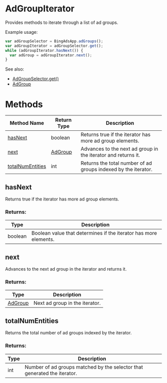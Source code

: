 # AdGroupIterator
Provides methods to iterate through a list of ad groups.

Example usage:
```javascript
var adGroupSelector = BingAdsApp.adGroups();
var adGroupIterator = adGroupSelector.get();
while (adGroupIterator.hasNext()) {
  var adGroup = adGroupIterator.next();
}
```

See also:
- [AdGroupSelector.get()](./AdGroupSelector#get)
- [AdGroup](./AdGroup)

# Methods
|Method Name|Return Type|Description|
|-|-|-
[hasNext](#hasnext)|boolean|Returns true if the iterator has more ad group elements.
[next](#next)|[AdGroup](./AdGroup)|Advances to the next ad group in the iterator and returns it.<br />
[totalNumEntities](#totalnumentities)|int|Returns the total number of ad groups indexed by the iterator.

## <a name="hasnext"></a>hasNext
Returns true if the iterator has more ad group elements.
### Returns:
|Type|Description|
|-|-
boolean|Boolean value that determines if the iterator has more elements.

## <a name="next"></a>next
Advances to the next ad group in the iterator and returns it.

### Returns:
|Type|Description|
|-|-
[AdGroup](./AdGroup)|Next ad group in the iterator.

## <a name="totalnumentities"></a>totalNumEntities
Returns the total number of ad groups indexed by the iterator.


### Returns:
|Type|Description|
|-|-
int|Number of ad groups matched by the selector that generated the iterator.

